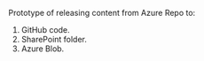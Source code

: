 Prototype of releasing content from Azure Repo to:
1. GitHub code.
1. SharePoint folder.
1. Azure Blob.
